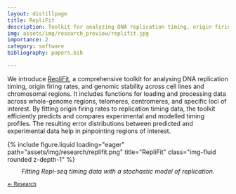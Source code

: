 ```yaml
---
layout: distillpage
title: RepliFit
description: Toolkit for analyzing DNA replication timing, origin firing rates, and genomic stability.
img: assets/img/research_preview/replifit.jpg
importance: 2
category: software
bibliography: papers.bib

---
```

<!---<sub>[← Research](/projects/)</sub>-->

We introduce [RepliFit](https://github.com/fberkemeier/DNA_replication_model), a comprehensive toolkit for analysing DNA replication timing, origin firing rates, and genomic stability across cell lines and chromosomal regions. It includes functions for loading and processing data across whole-genome regions, telomeres, centromeres, and specific loci of interest. By fitting origin firing rates to replication timing data, the toolkit efficiently predicts and compares experimental and modelled timing profiles. The resulting error distributions between predicted and experimental data help in pinpointing regions of interest.


<div class="row">
    <div class="col-sm mt-3 mt-md-0">
        {% include figure.liquid loading="eager" path="assets/img/research/replifit.png" title="RepliFit" class="img-fluid rounded z-depth-1" %}
        <div class="caption" style="text-align: center; font-style: italic; margin-top: 10px;">
            Fitting Repi-seq timing data with a stochastic model of replication.
        </div>
    </div>
</div>

<sub>[← Research](/projects/)</sub>